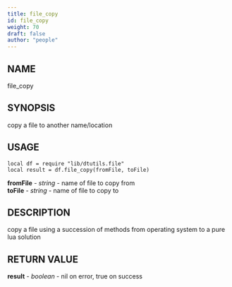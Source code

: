 ```yaml
---
title: file_copy
id: file_copy
weight: 70
draft: false
author: "people"
---
```


## NAME

file_copy

## SYNOPSIS

copy a file to another name/location

## USAGE
```
local df = require "lib/dtutils.file"
local result = df.file_copy(fromFile, toFile)
```
**fromFile** - _string_ - name of file to copy from  
**toFile** - _string_ - name of file to copy to

## DESCRIPTION

copy a file using a succession of methods from operating system
to a pure lua solution

## RETURN VALUE

**result** - _boolean_ - nil on error, true on success
